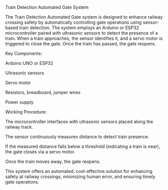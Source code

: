 Train Detection Automated Gate System

The Train Detection Automated Gate system is designed to enhance railway crossing safety by automatically controlling gate operations using sensor-based train detection. The system employs an Arduino or ESP32 microcontroller paired with ultrasonic sensors to detect the presence of a train. When a train approaches, the sensor identifies it, and a servo motor is triggered to close the gate. Once the train has passed, the gate reopens.

Key Components:

Arduino UNO or ESP32

Ultrasonic sensors

Servo motor

Resistors, breadboard, jumper wires

Power supply

Working Procedure:

The microcontroller interfaces with ultrasonic sensors placed along the railway track.

The sensor continuously measures distance to detect train presence.

If the measured distance falls below a threshold (indicating a train is near), the gate closes via a servo motor.

Once the train moves away, the gate reopens.

This system offers an automated, cost-effective solution for enhancing safety at railway crossings, minimizing human error, and ensuring timely gate operations.

